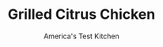 ---
layout: ../../layouts/MarkdownPostLayout.astro
title: Grilled Citrus Chicken
author: America's Test Kitchen
pubDate: 2023-03-15
description: "To add maximum citrus flavor to the mild-mannered chicken breasts, we grilled the fruit, too."
image_url: https://res.cloudinary.com/hksqkdlah/image/upload/ar_1:1,c_fill,dpr_2.0,f_auto,fl_lossy.progressive.strip_profile,g_faces:auto,q_auto:low,w_344/31010_sfs-grilled-citrus-chicken-8
tags: ["Main Courses","Chicken"]
calories: 2019
protein: 45
carbohydrates: 11
fats: 
fiber: 2
ingredients: ["1 , orange","1 , lemon","1 , lime","7 tablespoons, vegetable oil","3 tablespoons, water","3 , garlic cloves, minced","2 1/2 teaspoons, sugar",", Salt and pepper","4 (6- to 8-ounce), boneless, skinless chicken breasts, trimmed","1 , Disposable 13 by 9-inch aluminum roasting pan (if using charcoal)","1 teaspoon, mayonnaise","1 teaspoon, Dijon mustard","1 tablespoon, minced fresh mint"]
serves: 4
time: "1¼ hours, plus 1 hour marinating"
instructions: ["Grate 1 teaspoon zest from orange, 2 teaspoons zest from lemon, and 2 teaspoons zest from lime. Place all citrus zest in bowl. Halve orange, lemon, and lime and set aside. Add 3 tablespoons oil, water, two-thirds of garlic, 2 teaspoons sugar, 1 1/2 teaspoons salt, and 1/2 teaspoon pepper to citrus zest and whisk to combine. Transfer brinerade to 1-gallon zipper-lock bag. Add chicken, press out air, seal bag, and turn to distribute brinerade. Refrigerate for at least 1 hour or up to 12 hours.","FOR A CHARCOAL GRILL: Open bottom vent completely. Light large chimney starter filled with charcoal briquettes (6 quarts). When top coals are partially covered with ash, pour evenly over half of grill. Set cooking grate in place, cover, and open lid vent completely. Heat grill until hot, about 5 minutes.","FOR A GAS GRILL: Turn all burners to high, cover, and heat grill until hot, about 15 minutes. Leave primary burner on high and turn off other burner(s).","Clean and oil cooking grate. Place chicken skinned side down on cooler side of grill, with thicker ends facing coals. (Edges of chicken should be no more than 4 inches from center of primary burner if using gas.) Cover with disposable pan (if using gas, close lid) and cook until bottom of chicken just begins to develop light grill marks and is no longer pink, 6 to 9 minutes.","Flip chicken and rotate so that thinner ends face coals. Cover as before and continue to cook until chicken registers 140 degrees, 6 to 9 minutes longer.","Remove disposable pan and transfer chicken and citrus halves, cut side down, to hotter side of grill. Cook chicken, uncovered (covered if using gas), until dark grill marks appear, 2 to 4 minutes. Flip chicken and cook, uncovered (covered if using gas), until marked on second side and chicken registers 160 degrees, 2 to 4 minutes longer. Cook citrus halves until lightly charred, about 4 minutes.","Transfer chicken to cutting board, tent with aluminum foil, and let rest for 5 minutes. Squeeze 3 tablespoons orange juice, 1 tablespoon lemon juice, and 1 tablespoon lime juice into bowl. Whisk in mayonnaise, Dijon, remaining one-third of garlic, remaining 1/2 teaspoon sugar, 1/4 teaspoon salt, and 1/8 teaspoon pepper. Whisking constantly, slowly drizzle in remaining 1/4 cup oil until emulsified. Stir in mint and season with salt and pepper to taste. Slice each breast on bias 1/4 inch thick. Serve, drizzled with citrus sauce."]
nutrition: ["789 mg Potassium","439 mg Phosphorus","44 mg Calcium","1 mg Iron","64 mg Magnesium","715 mg Sodium","1 mg Zinc","30 g Fat","19 mg Niacin (B3)","19 g Monounsaturated","5 g Polyunsaturated","30 mg Vitamin C","145 mg Cholesterol","2 g Saturated","2 g Fiber","32 µg Folate (food)","6 g Sugars","2 µg Vitamin K","217 g Water","11 g Carbs","32 µg Folate equivalent (total)","45 g Protein","6 mg Vitamin E","1 mg Vitamin B6","21 µg Vitamin A","504 kcal Energy","2 g Sugars, added","2019 calories"]
notes: "Plan ahead: The chicken needs to marinate for at least an hour. Do not marinate it longer than 12 hours or it will be too salty. Use a rasp-style grater to zest the citrus. The chicken takes longer to cook on a gas grill, so begin checking it at the end of the range in step 3."
---